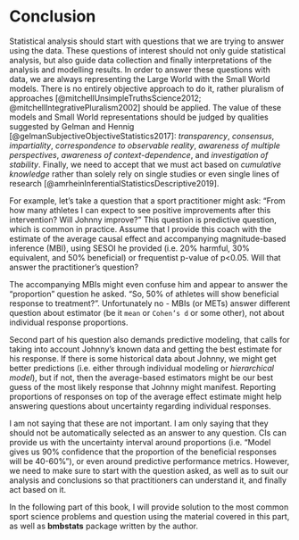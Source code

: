 # Conclusion

Statistical analysis should start with questions that we are trying to answer using the data. These questions of interest should not only guide statistical analysis, but also guide data collection and finally interpretations of the analysis and modelling results. In order to answer these questions with data, we are always representing the Large World with the Small World models. There is no entirely objective approach to do it, rather pluralism of approaches [@mitchellUnsimpleTruthsScience2012; @mitchellIntegrativePluralism2002] should be applied. The value of these models and Small World representations should be judged by qualities suggested by Gelman and Hennig [@gelmanSubjectiveObjectiveStatistics2017]: *transparency*, *consensus*, *impartiality*, *correspondence to observable reality*, *awareness of multiple perspectives*, *awareness of context-dependence*, and *investigation of stability*. Finally, we need to accept that we must act based on *cumulative knowledge* rather than solely rely on single studies or even single lines of research [@amrheinInferentialStatisticsDescriptive2019].  

For example, let’s take a question that a sport practitioner might ask: “From how many athletes I can expect to see positive improvements after this intervention? Will Johnny improve?” This question is predictive question, which is common in practice. Assume that I provide this coach with the estimate of the average causal effect and accompanying magnitude-based inference (MBI), using SESOI he provided (i.e. 20% harmful, 30% equivalent, and 50% beneficial) or frequentist p-value of p<0.05. Will that answer the practitioner’s question? 

The accompanying MBIs might even confuse him and appear to answer the “proportion” question he asked. “So, 50% of athletes will show beneficial response to treatment?”. Unfortunately no - MBIs (or METs) answer different question about estimator (be it `mean` or `Cohen’s d` or some other), not about individual response proportions.

Second part of his question also demands predictive modeling, that calls for taking into account Johnny’s known data and getting the best estimate for his response. If there is some historical data about Johnny, we might get better predictions (i.e. either through individual modeling or *hierarchical model*), but if not, then the average-based estimators might be our best guess of the most likely response that Johnny might manifest. Reporting proportions of responses on top of the average effect estimate might help answering questions about uncertainty regarding individual responses.

I am not saying that these are not important. I am only saying that they should not be automatically selected as an answer to any question. CIs can provide us with the uncertainty interval around proportions (i.e. “Model gives us 90% confidence that the proportion of the beneficial responses will be 40-60%”), or even around predictive performance metrics. However, we need to make sure to start with the question asked, as well as to suit our analysis and conclusions so that practitioners can understand it, and finally act based on it.

In the following part of this book, I will provide solution to the most common sport science problems and question using the material covered in this part, as well as **bmbstats** package written by the author.
